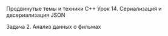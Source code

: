 Продвинутые темы и техники C++
Урок 14. Сериализация и десериализация JSON

Задача 2. Анализ данных о фильмах